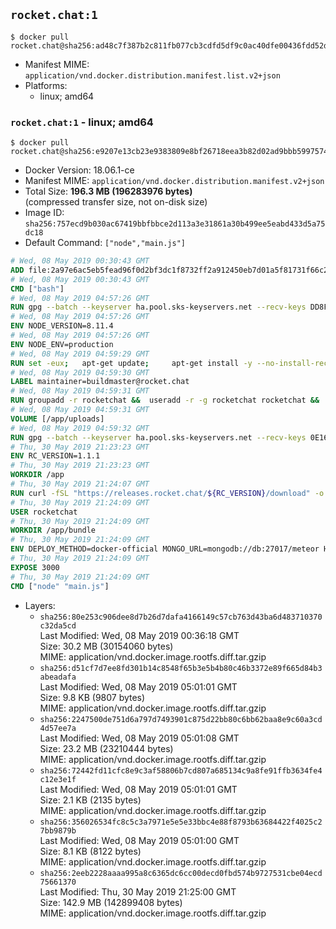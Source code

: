 ## `rocket.chat:1`

```console
$ docker pull rocket.chat@sha256:ad48c7f387b2c811fb077cb3cdfd5df9c0ac40dfe00436fdd52ddd3427da2f14
```

-	Manifest MIME: `application/vnd.docker.distribution.manifest.list.v2+json`
-	Platforms:
	-	linux; amd64

### `rocket.chat:1` - linux; amd64

```console
$ docker pull rocket.chat@sha256:e9207e13cb23e9383809e8bf26718eea3b82d02ad9bbb5997574a06b233448d6
```

-	Docker Version: 18.06.1-ce
-	Manifest MIME: `application/vnd.docker.distribution.manifest.v2+json`
-	Total Size: **196.3 MB (196283976 bytes)**  
	(compressed transfer size, not on-disk size)
-	Image ID: `sha256:757ecd9b030ac67419bbfbbce2d113a3e31861a30b499ee5eabd433d5a75dc18`
-	Default Command: `["node","main.js"]`

```dockerfile
# Wed, 08 May 2019 00:30:43 GMT
ADD file:2a97e6ac5eb5fead96f0d2bf3dc1f8732ff2a912450eb7d01a5f81731f66c2b6 in / 
# Wed, 08 May 2019 00:30:43 GMT
CMD ["bash"]
# Wed, 08 May 2019 04:57:26 GMT
RUN gpg --batch --keyserver ha.pool.sks-keyservers.net --recv-keys DD8F2338BAE7501E3DD5AC78C273792F7D83545D
# Wed, 08 May 2019 04:57:26 GMT
ENV NODE_VERSION=8.11.4
# Wed, 08 May 2019 04:57:26 GMT
ENV NODE_ENV=production
# Wed, 08 May 2019 04:59:29 GMT
RUN set -eux; 	apt-get update; 	apt-get install -y --no-install-recommends ca-certificates curl; 	rm -rf /var/lib/apt/lists/*; 	curl -fsSLO --compressed "https://nodejs.org/dist/v$NODE_VERSION/node-v$NODE_VERSION-linux-x64.tar.gz"; 	curl -fsSLO --compressed "https://nodejs.org/dist/v$NODE_VERSION/SHASUMS256.txt.asc"; 	gpg --batch --decrypt --output SHASUMS256.txt SHASUMS256.txt.asc; 	grep " node-v$NODE_VERSION-linux-x64.tar.gz\$" SHASUMS256.txt | sha256sum -c -; 	tar -xf "node-v$NODE_VERSION-linux-x64.tar.gz" -C /usr/local --strip-components=1 --no-same-owner; 	rm "node-v$NODE_VERSION-linux-x64.tar.gz" SHASUMS256.txt.asc SHASUMS256.txt; 	npm cache clear --force
# Wed, 08 May 2019 04:59:30 GMT
LABEL maintainer=buildmaster@rocket.chat
# Wed, 08 May 2019 04:59:31 GMT
RUN groupadd -r rocketchat &&  useradd -r -g rocketchat rocketchat &&  mkdir -p /app/uploads &&  chown rocketchat.rocketchat /app/uploads
# Wed, 08 May 2019 04:59:31 GMT
VOLUME [/app/uploads]
# Wed, 08 May 2019 04:59:32 GMT
RUN gpg --batch --keyserver ha.pool.sks-keyservers.net --recv-keys 0E163286C20D07B9787EBE9FD7F9D0414FD08104
# Thu, 30 May 2019 21:23:23 GMT
ENV RC_VERSION=1.1.1
# Thu, 30 May 2019 21:23:23 GMT
WORKDIR /app
# Thu, 30 May 2019 21:24:07 GMT
RUN curl -fSL "https://releases.rocket.chat/${RC_VERSION}/download" -o rocket.chat.tgz &&  curl -fSL "https://releases.rocket.chat/${RC_VERSION}/asc" -o rocket.chat.tgz.asc &&  gpg --batch --verify rocket.chat.tgz.asc rocket.chat.tgz &&  tar zxvf rocket.chat.tgz &&  rm rocket.chat.tgz rocket.chat.tgz.asc &&  cd bundle/programs/server &&  npm install &&  npm cache clear --force &&  chown -R rocketchat:rocketchat /app
# Thu, 30 May 2019 21:24:09 GMT
USER rocketchat
# Thu, 30 May 2019 21:24:09 GMT
WORKDIR /app/bundle
# Thu, 30 May 2019 21:24:09 GMT
ENV DEPLOY_METHOD=docker-official MONGO_URL=mongodb://db:27017/meteor HOME=/tmp PORT=3000 ROOT_URL=http://localhost:3000 Accounts_AvatarStorePath=/app/uploads
# Thu, 30 May 2019 21:24:09 GMT
EXPOSE 3000
# Thu, 30 May 2019 21:24:09 GMT
CMD ["node" "main.js"]
```

-	Layers:
	-	`sha256:80e253c906dee8d7b26d7dafa4166149c57cb763d43ba6d483710370c32da5cd`  
		Last Modified: Wed, 08 May 2019 00:36:18 GMT  
		Size: 30.2 MB (30154060 bytes)  
		MIME: application/vnd.docker.image.rootfs.diff.tar.gzip
	-	`sha256:d51cf7d7ee8fd301b14c8548f65b3e5b4b80c46b3372e89f665d84b3abeadafa`  
		Last Modified: Wed, 08 May 2019 05:01:01 GMT  
		Size: 9.8 KB (9807 bytes)  
		MIME: application/vnd.docker.image.rootfs.diff.tar.gzip
	-	`sha256:2247500de751d6a797d7493901c875d22bb80c6bb62baa8e9c60a3cd4d57ee7a`  
		Last Modified: Wed, 08 May 2019 05:01:08 GMT  
		Size: 23.2 MB (23210444 bytes)  
		MIME: application/vnd.docker.image.rootfs.diff.tar.gzip
	-	`sha256:72442fd11cfc8e9c3af58806b7cd807a685134c9a8fe91ffb3634fe4c12e3e1f`  
		Last Modified: Wed, 08 May 2019 05:01:01 GMT  
		Size: 2.1 KB (2135 bytes)  
		MIME: application/vnd.docker.image.rootfs.diff.tar.gzip
	-	`sha256:356026534fc8c5c3a7971e5e5e33bbc4e88f8793b63684422f4025c27bb9879b`  
		Last Modified: Wed, 08 May 2019 05:01:00 GMT  
		Size: 8.1 KB (8122 bytes)  
		MIME: application/vnd.docker.image.rootfs.diff.tar.gzip
	-	`sha256:2eeb2228aaaa995a8c6365dc6cc00decd0fbd574b9727531cbe04ecd75661370`  
		Last Modified: Thu, 30 May 2019 21:25:00 GMT  
		Size: 142.9 MB (142899408 bytes)  
		MIME: application/vnd.docker.image.rootfs.diff.tar.gzip
